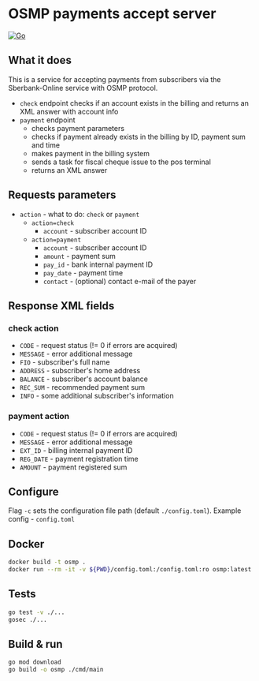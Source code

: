 # OSMP payments accept server
[![Go](https://github.com/sir-go/utm5-sber-osmp/actions/workflows/go.yml/badge.svg)](https://github.com/sir-go/utm5-sber-osmp/actions/workflows/go.yml)

## What it does
This is a service for accepting payments from subscribers via 
the Sberbank-Online service with OSMP protocol.

 - `check` endpoint checks if an account exists in the billing 
   and returns an XML answer with account info
 - `payment` endpoint 
   - checks payment parameters
   - checks if payment already exists in the billing by ID, payment sum and time
   - makes  payment in the billing system
   - sends a task for fiscal cheque issue to the pos terminal
   - returns an XML answer

## Requests parameters
- `action` - what to do: `check` or `payment`
  - `action=check`
    - `account` - subscriber account ID
  - `action=payment`
    - `account` - subscriber account ID
    - `amount` - payment sum
    - `pay_id` - bank internal payment ID
    - `pay_date` - payment time
    - `contact` - (optional) contact e-mail of the payer

## Response XML fields
### check action
- `CODE` - request status (!= 0 if errors are acquired)
- `MESSAGE` - error additional message
- `FIO` - subscriber's full name
- `ADDRESS` - subscriber's home address
- `BALANCE` - subscriber's account balance
- `REC_SUM` - recommended payment sum
- `INFO` - some additional subscriber's information

### payment action
- `CODE` - request status (!= 0 if errors are acquired)
- `MESSAGE` - error additional message
- `EXT_ID` - billing internal payment ID
- `REG_DATE` - payment registration time
- `AMOUNT` - payment registered sum

## Configure
Flag `-c` sets the configuration file path (default `./config.toml`).
Example config - `config.toml`


## Docker
```bash
docker build -t osmp .
docker run --rm -it -v ${PWD}/config.toml:/config.toml:ro osmp:latest
```

## Tests
```bash
go test -v ./...
gosec ./...
```

## Build & run
```bash
go mod download
go build -o osmp ./cmd/main
```
